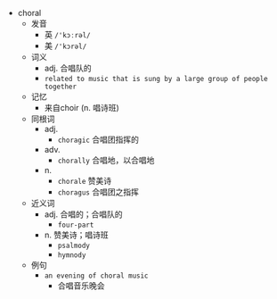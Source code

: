 - choral
  - 发音
    - 英 `/'kɔːrəl/`
    - 美 `/'kɔrəl/`
  - 词义
    - adj. 合唱队的
    - `related to music that is sung by a large group of people together`
  - 记忆
    - 来自choir (n. 唱诗班)
  - 同根词
    - adj.
      - `choragic` 合唱团指挥的
    - adv.
      - `chorally` 合唱地，以合唱地
    - n.
      - `chorale` 赞美诗
      - `choragus` 合唱团之指挥
  - 近义词
    - adj. 合唱的；合唱队的
      - `four-part`
    - n. 赞美诗；唱诗班
      - `psalmody`
      - `hymnody`
  - 例句
    - `an evening of choral music`
      - 合唱音乐晚会

